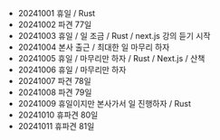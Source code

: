 - 20241001 휴일 / Rust
- 20241002 파견 77일
- 20241003 휴일 / 일 조금 / Rust / next.js 강의 듣기 시작
- 20241004 본사 출근 / 최대한 일 마무리 하자
- 20241005 휴일 / 마무리만 하자 / Rust / Next.js / 산책
- 20241006 휴일 / 마무리만 하자
- 20241007 파견 78일
- 20241008 파견 79일
- 20241009 휴일이지만 본사가서 일 진행하자 / Rust
- 20241010 휴파견 80일
- 20241011 휴파견 81일

